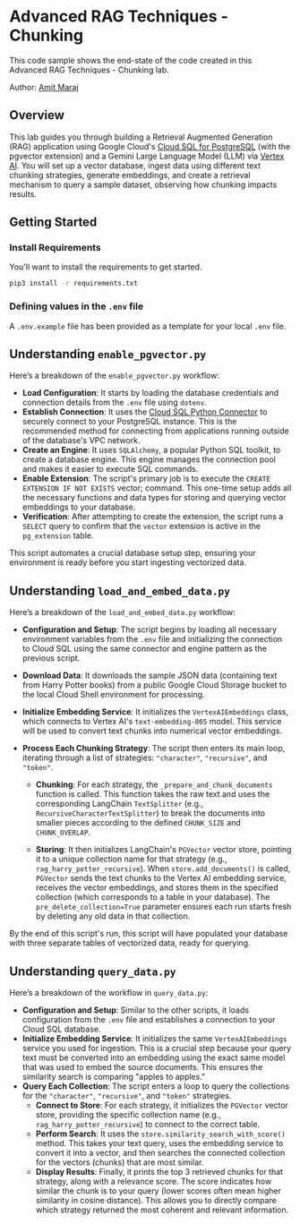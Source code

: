 # Advanced RAG Techniques - Chunking

This code sample shows the end-state of the code created in this Advanced RAG Techniques - Chunking lab. 

<!-- TKTK: add link to lab when published -->

Author: [Amit Maraj](https://github.com/amitkmaraj)

## Overview

This lab guides you through building a Retrieval Augmented Generation (RAG) application using Google Cloud's [Cloud SQL for PostgreSQL](https://cloud.google.com/sql/docs/postgres) (with the pgvector extension) and a Gemini Large Language Model (LLM) via [Vertex AI](https://cloud.google.com/vertex-ai/docs). You will set up a vector database, ingest data using different text chunking strategies, generate embeddings, and create a retrieval mechanism to query a sample dataset, observing how chunking impacts results.

## Getting Started

### Install Requirements

You'll want to install the requirements to get started. 

```bash
pip3 install -r requirements.txt
```

### Defining values in the `.env` file

A `.env.example` file has been provided as a template for your local `.env` file. 

## Understanding `enable_pgvector.py`

Here’s a breakdown of the `enable_pgvector.py` workflow:

- **Load Configuration**: It starts by loading the database credentials and connection details from the `.env` file using `dotenv`. 
- **Establish Connection**: It uses the [Cloud SQL Python Connector](https://github.com/GoogleCloudPlatform/cloud-sql-python-connector) to securely connect to your PostgreSQL instance. This is the recommended method for connecting from applications running outside of the database's VPC network. 
- **Create an Engine**: It uses `SQLAlchemy`, a popular Python SQL toolkit, to create a database engine. This engine manages the connection pool and makes it easier to execute SQL commands. 
- **Enable Extension**: The script's primary job is to execute the `CREATE EXTENSION IF NOT EXISTS` vector; command.  This one-time setup adds all the necessary functions and data types for storing and querying vector embeddings to your database.
- **Verification**: After attempting to create the extension, the script runs a `SELECT` query to confirm that the `vector` extension is active in the `pg_extension` table. 

This script automates a crucial database setup step, ensuring your environment is ready before you start ingesting vectorized data.

## Understanding `load_and_embed_data.py`

Here’s a breakdown of the `load_and_embed_data.py` workflow:

- **Configuration and Setup**: The script begins by loading all necessary environment variables from the `.env` file and initializing the connection to Cloud SQL using the same connector and engine pattern as the previous script. 
- **Download Data**: It downloads the sample JSON data (containing text from Harry Potter books) from a public Google Cloud Storage bucket to the local Cloud Shell environment for processing. 
- **Initialize Embedding Service**: It initializes the `VertexAIEmbeddings` class, which connects to Vertex AI's `text-embedding-005` model. This service will be used to convert text chunks into numerical vector embeddings. 
- **Process Each Chunking Strategy**: The script then enters its main loop, iterating through a list of strategies: `"character"`, `"recursive"`, and `"token"`. 

    - **Chunking**: For each strategy, the `_prepare_and_chunk_documents` function is called. This function takes the raw text and uses the corresponding LangChain `TextSplitter` (e.g., `RecursiveCharacterTextSplitter`) to break the documents into smaller pieces according to the defined `CHUNK_SIZE` and `CHUNK_OVERLAP`. 

    - **Storing**: It then initializes LangChain's `PGVector` vector store, pointing it to a unique collection name for that strategy (e.g., `rag_harry_potter_recursive`). When `store.add_documents()` is called, `PGVector` sends the text chunks to the Vertex AI embedding service, receives the vector embeddings, and stores them in the specified collection (which corresponds to a table in your database). The `pre_delete_collection=True` parameter ensures each run starts fresh by deleting any old data in that collection. 

By the end of this script's run, this script will have populated your database with three separate tables of vectorized data, ready for querying.

## Understanding `query_data.py`

Here’s a breakdown of the workflow in  `query_data.py`:

- **Configuration and Setup**: Similar to the other scripts, it loads configuration from the `.env` file and establishes a connection to your Cloud SQL database. 
- **Initialize Embedding Service**: It initializes the same `VertexAIEmbeddings` service you used for ingestion. This is a crucial step because your query text must be converted into an embedding using the exact same model that was used to embed the source documents. This ensures the similarity search is comparing "apples to apples." 
- **Query Each Collection**: The script enters a loop to query the collections for the `"character"`, `"recursive"`, and `"token"` strategies.
    - **Connect to Store**: For each strategy, it initializes the `PGVector` vector store, providing the specific collection name (e.g., `rag_harry_potter_recursive`) to connect to the correct table. 
    - **Perform Search**: It uses the `store.similarity_search_with_score()` method. This takes your text query, uses the embedding service to convert it into a vector, and then searches the connected collection for the vectors (chunks) that are most similar.
    - **Display Results**: Finally, it prints the top 3 retrieved chunks for that strategy, along with a relevance score. The score indicates how similar the chunk is to your query (lower scores often mean higher similarity in cosine distance). This allows you to directly compare which strategy returned the most coherent and relevant information.